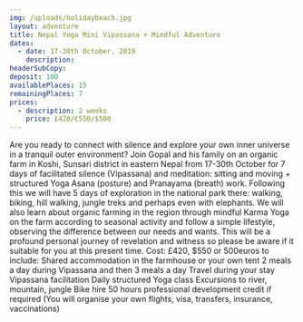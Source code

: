 ```yaml
---
img: /uploads/holidaybeach.jpg
layout: adventure
title: Nepal Yoga Mini Vipassana + Mindful Adventure
dates:
  - date: 17-30th October, 2019
    description: 
headerSubCopy: 
deposit: 100
availablePlaces: 15
remainingPlaces: 7
prices:
  - description: 2 weeks
    price: £420/€550/$500
---
```


Are you ready to connect with silence and explore your own inner universe in a tranquil outer environment?
Join Gopal and his family on an organic farm in Koshi, Sunsari district in eastern Nepal
from 17-30th October for 7 days of facilitated silence (Vipassana) and meditation:
sitting and moving + structured Yoga Asana (posture) and Pranayama (breath) work.
Following this we will have 5 days of exploration in the national park there: walking,
biking, hill walking, jungle treks and perhaps even with elephants.
We will also learn about organic farming in the region through mindful Karma Yoga on
the farm according to seasonal activity and follow a simple lifestyle, observing the
difference between our needs and wants.
This will be a profound personal journey of revelation and witness so please be aware
if it suitable for you at this present time.
Cost: £420, $550 or 500euros to include:
Shared accommodation in the farmhouse or your own tent
2 meals a day during Vipassana and then 3 meals a day
Travel during your stay
Vipassana facilitation
Daily structured Yoga class
Excursions to river, mountain, jungle
Bike hire
50 hours professional development credit if required
(You will organise your own flights, visa, transfers, insurance, vaccinations)